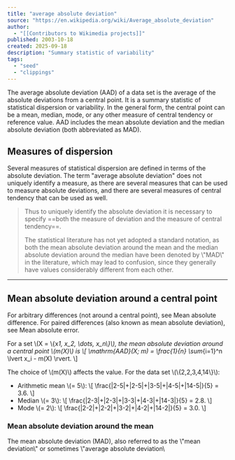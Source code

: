 ```yaml
---
title: "average absolute deviation"
source: "https://en.wikipedia.org/wiki/Average_absolute_deviation"
author:
  - "[[Contributors to Wikimedia projects]]"
published: 2003-10-18
created: 2025-09-18
description: "Summary statistic of variability"
tags:
  - "seed"
  - "clippings"
---
```


The average absolute deviation (AAD) of a data set is the average of the absolute deviations from a central point. It is a summary statistic of statistical dispersion or variability. In the general form, the central point can be a mean, median, mode, or any other measure of central tendency or reference value. AAD includes the mean absolute deviation and the median absolute deviation (both abbreviated as MAD).

## Measures of dispersion

Several measures of statistical dispersion are defined in terms of the absolute deviation. The term "average absolute deviation" does not uniquely identify a measure, as there are several measures that can be used to measure absolute deviations, and there are several measures of central tendency that can be used as well.

> Thus to uniquely identify the absolute deviation it is necessary to specify ==both the measure of deviation and the measure of central tendency==.
>
> The statistical literature has not yet adopted a standard notation, as both the mean absolute deviation around the mean and the median absolute deviation around the median have been denoted by \\"MAD\\" in the literature, which may lead to confusion, since they generally have values considerably different from each other.

---

## Mean absolute deviation around a central point

For arbitrary differences (not around a central point), see Mean absolute difference. For paired differences (also known as mean absolute deviation), see Mean absolute error.

For a set \\(X = \\{x*1, x_2, \\dots, x_n\\}\\), the mean absolute deviation around a central point \\(m(X)\\) is
\\[
\\mathrm{AAD}(X; m) = \\frac{1}{n} \\sum*{i=1}^n \\lvert x_i - m(X) \\rvert.
\\]

The choice of \\(m(X)\\) affects the value. For the data set \\(\\{2,2,3,4,14\\}\\):

- Arithmetic mean \\(= 5\\):
  \\[
  \\frac{|2-5|+|2-5|+|3-5|+|4-5|+|14-5|}{5} = 3.6.
  \\]
- Median \\(= 3\\):
  \\[
  \\frac{|2-3|+|2-3|+|3-3|+|4-3|+|14-3|}{5} = 2.8.
  \\]
- Mode \\(= 2\\):
  \\[
  \\frac{|2-2|+|2-2|+|3-2|+|4-2|+|14-2|}{5} = 3.0.
  \\]

### Mean absolute deviation around the mean

The mean absolute deviation (MAD), also referred to as the \\"mean deviation\\" or sometimes \\"average absolute deviation\
